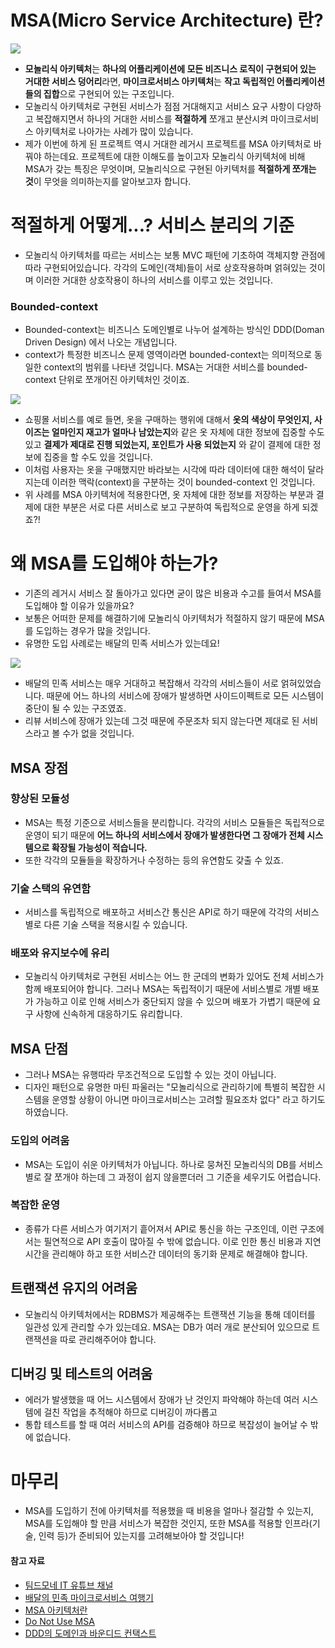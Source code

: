 # MSA(Micro Service Architecture) 란?

![](https://img1.daumcdn.net/thumb/R1280x0/?scode=mtistory2&fname=https%3A%2F%2Fblog.kakaocdn.net%2Fdn%2Fcf0FUf%2FbtsEGLJH28X%2FcxKwm5a4u2nKkyywB84OiK%2Fimg.png)

- **모놀리식 아키텍처**는 **하나의 어플리케이션에 모든 비즈니스 로직이 구현되어 있는 거대한 서비스 덩어리**라면, **마이크로서비스 아키텍처**는 **작고 독립적인 어플리케이션들의 집합**으로 구현되어 있는 구조입니다.
- 모놀리식 아키텍처로 구현된 서비스가 점점 거대해지고 서비스 요구 사항이 다양하고 복잡해지면서 하나의 거대한 서비스를 **적절하게** 쪼개고 분산시켜 마이크로서비스 아키텍처로 나아가는 사례가 많이 있습니다.
- 제가 이번에 하게 된 프로젝트 역시 거대한 레거시 프로젝트를 MSA 아키텍처로 바꿔야 하는데요. 프로젝트에 대한 이해도를 높이고자 모놀리식 아키텍처에 비해 MSA가 갖는 특징은 무엇이며, 모놀리식으로 구현된 아키텍처를 **적절하게 쪼개는 것**이 무엇을 의미하는지를 알아보고자 합니다.


# 적절하게 어떻게...? 서비스 분리의 기준

- 모놀리식 아키텍처를 따르는 서비스는 보통 MVC 패턴에 기초하여 객체지향 관점에 따라 구현되어있습니다. 각각의 도메인(객체)들이 서로 상호작용하며 얽혀있는 것이며 이러한 거대한 상호작용이 하나의 서비스를 이루고 있는 것입니다.

### Bounded-context

- Bounded-context는 비즈니스 도메인별로 나누어 설계하는 방식인 DDD(Doman Driven Design) 에서 나오는 개념입니다.
- context가 특정한 비즈니스 문제 영역이라면 bounded-context는 의미적으로 동일한 context의 범위를 나타낸 것입니다. MSA는 거대한 서비스를 bounded-context 단위로 쪼개어진 아키텍처인 것이죠.


![](https://img1.daumcdn.net/thumb/R1280x0/?scode=mtistory2&fname=https%3A%2F%2Fblog.kakaocdn.net%2Fdn%2Fez2BV1%2FbtsEHJrgpvJ%2FR48yKlgsSDX9ZAkKpmJKJk%2Fimg.png)

- 쇼핑몰 서비스를 예로 들면, 옷을 구매하는 행위에 대해서 **옷의 색상이 무엇인지, 사이즈는 얼마인지 재고가 얼마나 남았는지**와 같은 옷 자체에 대한 정보에 집중할 수도 있고 **결제가 제대로 진행 되었는지, 포인트가 사용 되었는지** 와 같이 결제에 대한 정보에 집중을 할 수도 있을 것입니다.
- 이처럼 사용자는 옷을 구매했지만 바라보는 시각에 따라 데이터에 대한 해석이 달라지는데 이러한 맥락(context)을 구분하는 것이 bounded-context 인 것입니다.
- 위 사례를 MSA 아키텍처에 적용한다면, 옷 자체에 대한 정보를 저장하는 부분과 결제에 대한 부분은 서로 다른 서비스로 보고 구분하여 독립적으로 운영을 하게 되겠죠?!


# 왜 MSA를 도입해야 하는가?

- 기존의 레거시 서비스 잘 돌아가고 있다면 굳이 많은 비용과 수고를 들여서 MSA를 도입해야 할 이유가 있을까요?
- 보통은 어떠한 문제를 해결하기에 모놀리식 아키텍처가 적절하지 않기 때문에 MSA를 도입하는 경우가 많을 것입니다.
- 유명한 도입 사례로는 배달의 민족 서비스가 있는데요!

![](https://img1.daumcdn.net/thumb/R1280x0/?scode=mtistory2&fname=https%3A%2F%2Fblog.kakaocdn.net%2Fdn%2FbDEREZ%2FbtsEHG884Dv%2F98khFEojkeT55jpLg9rmrK%2Fimg.png)

- 배달의 민족 서비스는 매우 거대하고 복잡해서 각각의 서비스들이 서로 얽혀있었습니다. 때문에 어느 하나의 서비스에 장애가 발생하면 사이드이펙트로 모든 시스템이 중단이 될 수 있는 구조였죠.
- 리뷰 서비스에 장애가 있는데 그것 때문에 주문조차 되지 않는다면 제대로 된 서비스라고 볼 수가 없을 것입니다.

## MSA 장점

### 향상된 모듈성

- MSA는 특정 기준으로 서비스들을 분리합니다. 각각의 서비스 모듈들은 독립적으로 운영이 되기 때문에 **어느 하나의 서비스에서 장애가 발생한다면 그 장애가 전체 시스템으로 확장될 가능성이 적습니다.**
- 또한 각각의 모듈들을 확장하거나 수정하는 등의 유연함도 갖출 수 있죠.

### 기술 스택의 유연함

- 서비스를 독립적으로 배포하고 서비스간 통신은 API로 하기 때문에 각각의 서비스별로 다른 기술 스택을 적용시킬 수 있습니다.


### 배포와 유지보수에 유리

- 모놀리식 아키텍처로 구현된 서비스는 어느 한 군데의 변화가 있어도 전체 서비스가 함께 배포되어야 합니다. 그러나 MSA는 독립적이기 때문에 서비스별로 개별 배포가 가능하고 이로 인해 서비스가 중단되지 않을 수 있으며 배포가 가볍기 때문에 요구 사항에 신속하게 대응하기도 유리합니다.


## MSA 단점

- 그러나 MSA는 유행따라 무조건적으로 도입할 수 있는 것이 아닙니다.
- 디자인 패턴으로 유명한 마틴 파울러는 "모놀리식으로 관리하기에 특별히 복잡한 시스템을 운영할 상황이 아니면 마이크로서비스는 고려할 필요조차 없다" 라고 하기도 하였습니다.

### 도입의 어려움

- MSA는 도입이 쉬운 아키텍처가 아닙니다. 하나로 뭉쳐진 모놀리식의 DB를 서비스별로 잘 쪼개야 하는데 그 과정이 쉽지 않을뿐더러 그 기준을 세우기도 어렵습니다.

### 복잡한 운영

- 종류가 다른 서비스가 여기저기 흩어져서 API로 통신을 하는 구조인데, 이런 구조에서는 필연적으로 API 호출이 많아질 수 밖에 없습니다. 이로 인한 통신 비용과 지연 시간을 관리해야 하고 또한 서비스간 데이터의 동기화 문제로 해결해야 합니다.

## 트랜잭션 유지의 어려움

- 모놀리식 아키텍처에서는 RDBMS가 제공해주는 트랜잭션 기능을 통해 데이터를 일관성 있게 관리할 수가 있는데요. MSA는 DB가 여러 개로 분산되어 있으므로 트랜잭션을 따로 관리해주어야 합니다.

## 디버깅 및 테스트의 어려움

- 에러가 발생했을 때 어느 시스템에서 장애가 난 것인지 파악해야 하는데 여러 시스템에 걸친 작업을 추적해야 하므로 디버깅이 까다롭고
- 통합 테스트를 할 때 여러 서비스의 API를 검증해야 하므로 복잡성이 늘어날 수 밖에 없습니다.


# 마무리

- MSA를 도입하기 전에 아키텍처를 적용했을 때 비용을 얼마나 절감할 수 있는지, MSA를 도입해야 할 만큼 서비스가 복잡한 것인지, 또한 MSA를 적용할 인프라(기술, 인력 등)가 준비되어 있는지를 고려해보아야 할 것입니다!


#### 참고 자료

- [팀드모네 IT 유튜브 채널](https://www.youtube.com/watch?v=mNFMf2SLsPE)
- [배달의 민족 마이크로서비스 여행기](https://www.youtube.com/watch?v=BnS6343GTkY)
- [MSA 아키텍처란](https://steady-coding.tistory.com/595)
- [Do Not Use MSA](https://www.samsungsds.com/kr/insights/msa.html)
- [DDD의 도메인과 바운디드 컨택스트](https://appleg1226.tistory.com/41)